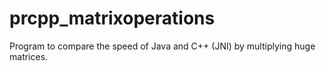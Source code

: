 # prcpp_matrixoperations

Program to compare the speed of Java and C++ (JNI) by multiplying huge matrices.
